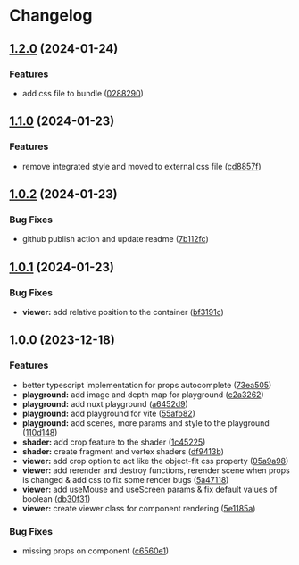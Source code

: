 # Changelog

## [1.2.0](https://github.com/X3ne/vue-depth-viewer/compare/v1.1.0...v1.2.0) (2024-01-24)


### Features

* add css file to bundle ([0288290](https://github.com/X3ne/vue-depth-viewer/commit/02882902ea86291978000e65410f72888161bda8))

## [1.1.0](https://github.com/X3ne/vue-depth-viewer/compare/v1.0.2...v1.1.0) (2024-01-23)


### Features

* remove integrated style and moved to external css file ([cd8857f](https://github.com/X3ne/vue-depth-viewer/commit/cd8857fc9adcbc3f1f07616c8abe95c1a51a2823))

## [1.0.2](https://github.com/X3ne/vue-depth-viewer/compare/v1.0.1...v1.0.2) (2024-01-23)


### Bug Fixes

* github publish action and update readme ([7b112fc](https://github.com/X3ne/vue-depth-viewer/commit/7b112fc34fdfd792b6a2f06307d9098517feb77d))

## [1.0.1](https://github.com/X3ne/vue-depth-viewer/compare/v1.0.0...v1.0.1) (2024-01-23)


### Bug Fixes

* **viewer:** add relative position to the container ([bf3191c](https://github.com/X3ne/vue-depth-viewer/commit/bf3191c170ec78eaf4f834bc124fe32e3fb1b59b))

## 1.0.0 (2023-12-18)


### Features

* better typescript implementation for props autocomplete ([73ea505](https://github.com/X3ne/vue-depth-viewer/commit/73ea505264743877790240fd54bbca9c334b1477))
* **playground:** add image and depth map for playground ([c2a3262](https://github.com/X3ne/vue-depth-viewer/commit/c2a32625bc008dca595092716115b69bdbd01c5a))
* **playground:** add nuxt playground ([a6452d9](https://github.com/X3ne/vue-depth-viewer/commit/a6452d968fba0566105fa9eeb5abd47d13799f84))
* **playground:** add playground for vite ([55afb82](https://github.com/X3ne/vue-depth-viewer/commit/55afb826089ec4a030c8e9059f25e3c0ae4394b7))
* **playground:** add scenes, more params and style to the playground ([110d148](https://github.com/X3ne/vue-depth-viewer/commit/110d148f9cee15cf6f0c2f566eb2e5afd8d2cd84))
* **shader:** add crop feature to the shader ([1c45225](https://github.com/X3ne/vue-depth-viewer/commit/1c45225461ae95f5807f941d0a7fd0122055cf9e))
* **shader:** create fragment and vertex shaders ([df9413b](https://github.com/X3ne/vue-depth-viewer/commit/df9413bec600b4331b4d4ba95518ca0cb58fe0f1))
* **viewer:** add crop option to act like the object-fit css property ([05a9a98](https://github.com/X3ne/vue-depth-viewer/commit/05a9a98500526e37ae36c80dc18c5d7ff47147ed))
* **viewer:** add rerender and destroy functions, rerender scene when props is changed & add css to fix some render bugs ([5a47118](https://github.com/X3ne/vue-depth-viewer/commit/5a471183826212ff85b1042bf3452a1045dbb7c3))
* **viewer:** add useMouse and useScreen params & fix default values of boolean ([db30f31](https://github.com/X3ne/vue-depth-viewer/commit/db30f31bce31fe0541edb8cb2869eb54557d7de2))
* **viewer:** create viewer class for component rendering ([5e1185a](https://github.com/X3ne/vue-depth-viewer/commit/5e1185a2a668af8378979376acf6328b491befa6))


### Bug Fixes

* missing props on component ([c6560e1](https://github.com/X3ne/vue-depth-viewer/commit/c6560e15d1caaa5b49c6e42b7c88efb35d881c51))

